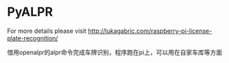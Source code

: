 PyALPR
======

For more details please visit http://lukagabric.com/raspberry-pi-license-plate-recognition/

借用openalpr的alpr命令完成车牌识别，程序跑在pi上，可以用在自家车库等方面
